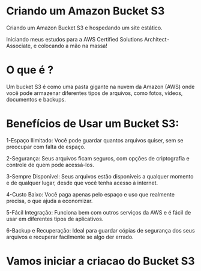 # Criando um Amazon Bucket S3
Criando um Amazon Bucket S3 e hospedando um site estático.

Iniciando meus estudos para a AWS Certified Solutions Architect - Associate, e colocando a mão na massa!

# O que é ?
Um bucket S3 é como uma pasta gigante na nuvem da Amazon (AWS) onde você pode armazenar diferentes tipos de arquivos, como fotos, vídeos, documentos e backups.

# Benefícios de Usar um Bucket S3:
1-Espaço Ilimitado: Você pode guardar quantos arquivos quiser, sem se preocupar com falta de espaço.

2-Segurança: Seus arquivos ficam seguros, com opções de criptografia e controle de quem pode acessá-los.

3-Sempre Disponível: Seus arquivos estão disponíveis a qualquer momento e de qualquer lugar, desde que você tenha acesso à internet.

4-Custo Baixo: Você paga apenas pelo espaço e uso que realmente precisa, o que ajuda a economizar.

5-Fácil Integração: Funciona bem com outros serviços da AWS e é fácil de usar em diferentes tipos de aplicativos.

6-Backup e Recuperação: Ideal para guardar cópias de segurança dos seus arquivos e recuperar facilmente se algo der errado.

# Vamos iniciar a criacao do Bucket S3

